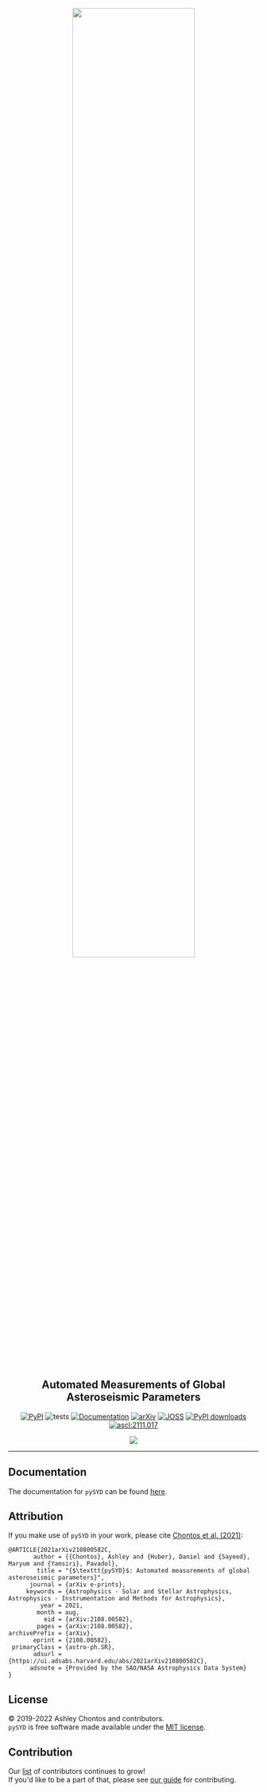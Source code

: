<div align="center">
<img src="docs/_static/latex.png" width="70%">

## **Automated Measurements of Global Asteroseismic Parameters**

[![PyPI](https://img.shields.io/pypi/v/pysyd)](https://pypi.org/project/pysyd/)
![tests](https://github.com/ashleychontos/pySYD/actions/workflows/tests.yml/badge.svg)
[![Documentation](https://readthedocs.org/projects/pysyd/badge/?version=latest)](https://pysyd.readthedocs.io/en/latest/?badge=latest)
[![arXiv](https://img.shields.io/badge/arXiv-2108.00582-b31b1b.svg)](https://arxiv.org/abs/2108.00582)
[![JOSS](https://joss.theoj.org/papers/6465a9dd3141c207175f200c7f891f1e/status.svg)](https://joss.theoj.org/papers/6465a9dd3141c207175f200c7f891f1e)
[![PyPI downloads](https://img.shields.io/pypi/dm/pysyd?color=purple)](https://pypistats.org/packages/pysyd)
<a href="https://ascl.net/2111.017"><img src="https://img.shields.io/badge/ascl-2111.017-blue.svg?colorB=262255" alt="ascl:2111.017" /></a>

<a href="https://github.com/ashleychontos/pySYD/graphs/contributors"><img src="https://contrib.rocks/image?repo=ashleychontos/pySYD" /></a>
</div>

--------------------------------------------------------------------------------

## Documentation

The documentation for `pySYD` can be found [here](https://pysyd.readthedocs.io).

## Attribution

If you make use of `pySYD` in your work, please cite [Chontos et al. (2021)](https://arxiv.org/abs/2108.00582):

    @ARTICLE{2021arXiv210800582C,
           author = {{Chontos}, Ashley and {Huber}, Daniel and {Sayeed}, Maryum and {Yamsiri}, Pavadol},
            title = "{$\texttt{pySYD}$: Automated measurements of global asteroseismic parameters}",
          journal = {arXiv e-prints},
         keywords = {Astrophysics - Solar and Stellar Astrophysics, Astrophysics - Instrumentation and Methods for Astrophysics},
             year = 2021,
            month = aug,
              eid = {arXiv:2108.00582},
            pages = {arXiv:2108.00582},
    archivePrefix = {arXiv},
           eprint = {2108.00582},
     primaryClass = {astro-ph.SR}, 
           adsurl = {https://ui.adsabs.harvard.edu/abs/2021arXiv210800582C},
          adsnote = {Provided by the SAO/NASA Astrophysics Data System}
    }

## License

&copy; 2019-2022 Ashley Chontos and contributors. <br/>
`pySYD` is free software made available under the [MIT license](LICENSE.md).

## Contribution

Our [list](docs/AUTHORS.rst) of contributors continues to grow! <br/> 
If you'd like to be a part of that, please see [our guide](CONTRIBUTING.md) for contributing.

